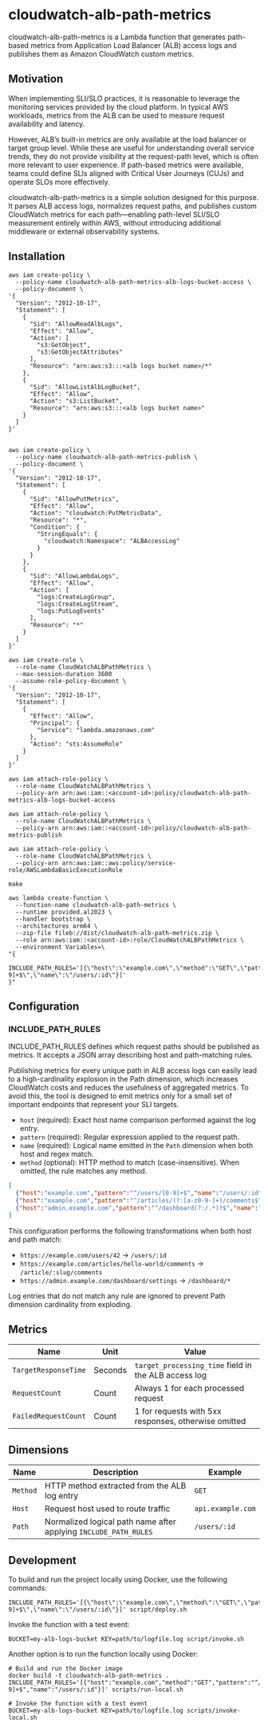 # cloudwatch-alb-path-metrics

cloudwatch-alb-path-metrics is a Lambda function that generates path-based metrics from Application Load Balancer (ALB) access logs and publishes them as Amazon CloudWatch custom metrics.

## Motivation

When implementing SLI/SLO practices, it is reasonable to leverage the monitoring services provided by the cloud platform.
In typical AWS workloads, metrics from the ALB can be used to measure request availability and latency.

However, ALB’s built-in metrics are only available at the load balancer or target group level.
While these are useful for understanding overall service trends, they do not provide visibility at the request-path level, which is often more relevant to user experience.
If path-based metrics were available, teams could define SLIs aligned with Critical User Journeys (CUJs) and operate SLOs more effectively.

cloudwatch-alb-path-metrics is a simple solution designed for this purpose.
It parses ALB access logs, normalizes request paths, and publishes custom CloudWatch metrics for each path—enabling path-level SLI/SLO measurement entirely within AWS, without introducing additional middleware or external observability systems.

## Installation

```
aws iam create-policy \
  --policy-name cloudwatch-alb-path-metrics-alb-logs-bucket-access \
  --policy-document \
'{
  "Version": "2012-10-17",
  "Statement": [
    {
      "Sid": "AllowReadAlbLogs",
      "Effect": "Allow",
      "Action": [
        "s3:GetObject",
        "s3:GetObjectAttributes"
      ],
      "Resource": "arn:aws:s3:::<alb logs bucket name>/*"
    },
    {
      "Sid": "AllowListAlbLogBucket",
      "Effect": "Allow",
      "Action": "s3:ListBucket",
      "Resource": "arn:aws:s3:::<alb logs bucket name>"
    }
  ]
}'


aws iam create-policy \
  --policy-name cloudwatch-alb-path-metrics-publish \
  --policy-document \
'{
  "Version": "2012-10-17",
  "Statement": [
    {
      "Sid": "AllowPutMetrics",
      "Effect": "Allow",
      "Action": "cloudwatch:PutMetricData",
      "Resource": "*",
      "Condition": {
        "StringEquals": {
          "cloudwatch:Namespace": "ALBAccessLog"
        }
      }
    },
    {
      "Sid": "AllowLambdaLogs",
      "Effect": "Allow",
      "Action": [
        "logs:CreateLogGroup",
        "logs:CreateLogStream",
        "logs:PutLogEvents"
      ],
      "Resource": "*"
    }
  ]
}'

aws iam create-role \
  --role-name CloudWatchALBPathMetrics \
  --max-session-duration 3600
  --assume-role-policy-document \
'{
  "Version": "2012-10-17",
  "Statement": [
    {
      "Effect": "Allow",
      "Principal": {
        "Service": "lambda.amazonaws.com"
      },
      "Action": "sts:AssumeRole"
    }
  ]
}'

aws iam attach-role-policy \
  --role-name CloudWatchALBPathMetrics \
  --policy-arn arn:aws:iam::<account-id>:policy/cloudwatch-alb-path-metrics-alb-logs-bucket-access

aws iam attach-role-policy \
  --role-name CloudWatchALBPathMetrics \
  --policy-arn arn:aws:iam::<account-id>:policy/cloudwatch-alb-path-metrics-publish

aws iam attach-role-policy \
  --role-name CloudWatchALBPathMetrics \
  --policy-arn arn:aws:iam::aws:policy/service-role/AWSLambdaBasicExecutionRole

make

aws lambda create-function \
  --function-name cloudwatch-alb-path-metrics \
  --runtime provided.al2023 \
  --handler bootstrap \
  --architectures arm64 \
  --zip-file fileb://dist/cloudwatch-alb-path-metrics.zip \
  --role arn:aws:iam::<account-id>:role/CloudWatchALBPathMetrics \
  --environment Variables=\
"{
  INCLUDE_PATH_RULES='[{\"host\":\"example.com\",\"method":\"GET\",\"pattern\":\"^/users/[0-9]+$\",\"name\":\"/users/:id\"}]'
}"
```

## Configuration

### INCLUDE_PATH_RULES

INCLUDE_PATH_RULES defines which request paths should be published as metrics.
It accepts a JSON array describing host and path-matching rules.

Publishing metrics for every unique path in ALB access logs can easily lead to a high-cardinality explosion in the Path dimension,
which increases CloudWatch costs and reduces the usefulness of aggregated metrics.
To avoid this, the tool is designed to emit metrics only for a small set of important endpoints that represent your SLI targets.

- `host` (required): Exact host name comparison performed against the log entry.
- `pattern` (required): Regular expression applied to the request path.
- `name` (required): Logical name emitted in the `Path` dimension when both host and regex match.
- `method` (optional): HTTP method to match (case-insensitive). When omitted, the rule matches any method.

```json
[
  {"host":"example.com","pattern":"^/users/[0-9]+$","name":"/users/:id","method":"GET"},
  {"host":"example.com","pattern":"^/articles/(?:[a-z0-9-]+)/comments$","name":"/article/:slug/comments"},
  {"host":"admin.example.com","pattern":"^/dashboard(?:/.*)?$","name":"/dashboard/*","method":"POST"}
]
```

This configuration performs the following transformations when both host and path match:

- `https://example.com/users/42` → `/users/:id`
- `https://example.com/articles/hello-world/comments` → `/article/:slug/comments`
- `https://admin.example.com/dashboard/settings` → `/dashboard/*`

Log entries that do not match any rule are ignored to prevent Path dimension cardinality from exploding.

## Metrics

| Name | Unit | Value |
|------|------|-------|
| `TargetResponseTime` | Seconds | `target_processing_time` field in the ALB access log |
| `RequestCount` | Count | Always 1 for each processed request |
| `FailedRequestCount` | Count | 1 for requests with 5xx responses, otherwise omitted |

## Dimensions

| Name | Description | Example |
|------|-------------|---------|
| `Method` | HTTP method extracted from the ALB log entry | `GET` |
| `Host` | Request host used to route traffic | `api.example.com` |
| `Path` | Normalized logical path name after applying `INCLUDE_PATH_RULES` | `/users/:id` |

## Development

To build and run the project locally using Docker, use the following commands:
```
INCLUDE_PATH_RULES='[{\"host\":\"example.com\",\"method\":\"GET\",\"pattern\":\"^/users/[0-9]+$\",\"name\":\"/users/:id\"}]' script/deploy.sh
```

Invoke the function with a test event:
```
BUCKET=my-alb-logs-bucket KEY=path/to/logfile.log script/invoke.sh
```

Another option is to run the function locally using Docker:
```
# Build and run the Docker image
docker build -t cloudwatch-alb-path-metrics .
INCLUDE_PATH_RULES='[{"host":"example.com","method":"GET","pattern":"^/users/[0-9]+$","name":"/users/:id"}]' scripts/run-local.sh

# Invoke the function with a test event
BUCKET=my-alb-logs-bucket KEY=path/to/logfile.log scripts/invoke-local.sh
```
